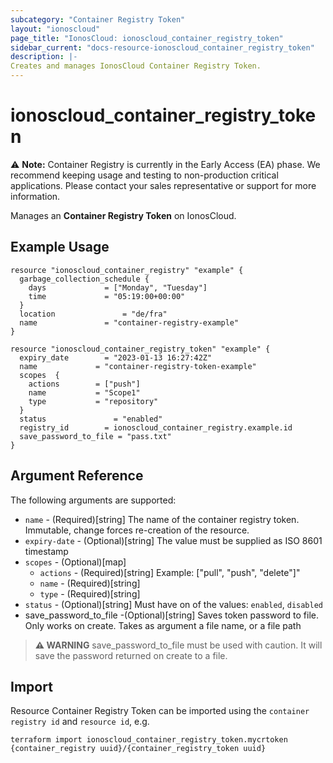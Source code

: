 ```yaml
---
subcategory: "Container Registry Token"
layout: "ionoscloud"
page_title: "IonosCloud: ionoscloud_container_registry_token"
sidebar_current: "docs-resource-ionoscloud_container_registry_token"
description: |-
Creates and manages IonosCloud Container Registry Token.
---
```


# ionoscloud_container_registry_token

⚠️ **Note:** Container Registry is currently in the Early Access (EA) phase. We recommend keeping usage and testing to non-production critical applications.
Please contact your sales representative or support for more information.

Manages an **Container Registry Token** on IonosCloud.

## Example Usage

```hcl
resource "ionoscloud_container_registry" "example" {
  garbage_collection_schedule {
    days			 = ["Monday", "Tuesday"]
    time             = "05:19:00+00:00"
  }
  location               = "de/fra"
  name		         = "container-registry-example"
}

resource "ionoscloud_container_registry_token" "example" {
  expiry_date        = "2023-01-13 16:27:42Z"
  name			   = "container-registry-token-example"
  scopes  {
    actions		   = ["push"]
    name           = "Scope1"
    type           = "repository"
  }
  status	           = "enabled"
  registry_id        = ionoscloud_container_registry.example.id
  save_password_to_file = "pass.txt"
}
```

## Argument Reference

The following arguments are supported:

* `name` - (Required)[string] The name of the container registry token. Immutable, change forces re-creation of the resource.
* `expiry-date` - (Optional)[string] The value must be supplied as ISO 8601 timestamp
* `scopes` - (Optional)[map]
  * `actions` - (Required)[string] Example: ["pull", "push", "delete"]"
  * `name` - (Required)[string]
  * `type` - (Required)[string]
* `status` - (Optional)[string] Must have on of the values: `enabled`, `disabled`
* save_password_to_file -(Optional)[string] Saves token password to file. Only works on create. Takes as argument a file name, or a file path

> **⚠ WARNING** save_password_to_file must be used with caution. 
> It will save the password returned on create to a file.

## Import

Resource Container Registry Token can be imported using the `container registry id` and `resource id`, e.g.

```shell
terraform import ionoscloud_container_registry_token.mycrtoken {container_registry uuid}/{container_registry_token uuid}
```